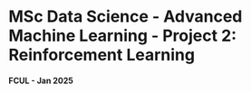 # MSc Data Science - Advanced Machine Learning - Project 2: Reinforcement Learning
#### FCUL - Jan 2025
